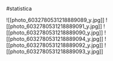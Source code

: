 #statistica 

![[photo_6032780531218889089_y.jpg]]
![[photo_6032780531218889091_y.jpg]]
![[photo_6032780531218889090_y.jpg]]
![[photo_6032780531218889094_y.jpg]]
![[photo_6032780531218889092_y.jpg]]
![[photo_6032780531218889093_y.jpg]]